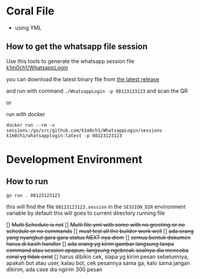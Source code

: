 
# Coral File
- using YML

## How to get the whatsapp file session

Use this tools to generate the whatsapp session file [k1m0ch1/WhatsappLogin](https://github.com/k1m0ch1/WhatsappLogin)

you can download the latest binary file from [the latest release](https://github.com/k1m0ch1/WhatsappLogin/releases/)

and run with command `./WhatsappLogin -p 08123123123` and scan the QR

or

run with docker 

`docker run --rm -v sessions:/go/src/github.com/k1m0ch1/WhatsappLogin/sessions k1m0ch1/whatsapplogin:latest -p 08123123123`


# Development Environment

## How to run

`go run . 08123123123`

this will find the file `08123123123.session` in the `SESSION_DIR` environment variable by default this will goes to current directory running file

[] ~~Multi Schedule is not~~
[] ~~Multi file yml with some with no greeting or no schedule or no commands~~
[] ~~must test all the builder work well~~
[] ~~ada orang yang nyangkut gara gara status NEXT nya diem~~
[] ~~semua bentuk dokumen harus di kasih handler~~
[] ~~ada orang yg kirim gambar langsung tanpa command atau session apapun, langsung ngebreak soalnya dia mencoba coral yg tidak exist~~
[] harus dibikin cek, siapa yg kirim pesan sebelumnya, apakah bot atau user, kalau bot, cek pesannya sama ga, kalo sama jangan dikirim, ada case dia ngirim 300 pesan